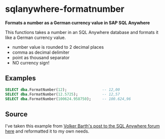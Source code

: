 # sqlanywhere-formatnumber

**Formats a number as a German currency value in SAP SQL Anywhere**

This functions takes a number in an SQL Anywhere database and formats it like a German currency value.

- number value is rounded to 2 decimal places
- comma as decimal delimiter
- point as thousand separator
- NO currency sign!

## Examples

```sql
SELECT dba.FormatNumber(12);                -- 12,00
SELECT dba.FormatNumber(12.5725);           -- 12,57
SELECT dba.FormatNumber(100624.958750);     -- 100.624,96
```


## Source

I've taken this example from [Volker Barth's post to the SQL Anywhere forum here](https://sqlanywhere-forum.sap.com/questions/1520/how-do-i-format-numbers-in-sqla) and reformatted it to my own needs.
